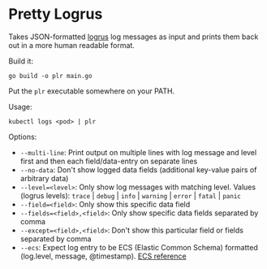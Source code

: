 # Pretty Logrus

Takes JSON-formatted [logrus](https://github.com/sirupsen/logrus) log messages as input and prints them back out in a more human readable format.

Build it:
```shell
go build -o plr main.go
```

Put the `plr` executable somewhere on your PATH.

Usage:
```shell
kubectl logs <pod> | plr
```

Options:
- `--multi-line`: Print output on multiple lines with log message and level first and then each field/data-entry on separate lines
- `--no-data`: Don't show logged data fields (additional key-value pairs of arbitrary data)
- `--level=<level>`: Only show log messages with matching level. Values (logrus levels): `trace` | `debug` | `info` | `warning` | `error` | `fatal` | `panic`
- `--field=<field>`: Only show this specific data field
- `--fields=<field>,<field>`: Only show specific data fields separated by comma
- `--except=<field>,<field>`: Don't show this particular field or fields separated by comma
- `--ecs`: Expect log entry to be ECS (Elastic Common Schema) formatted (log.level, message, @timestamp). [ECS reference](https://www.elastic.co/guide/en/ecs/current/ecs-field-reference.html)
